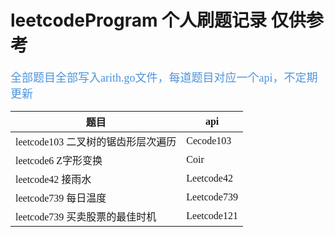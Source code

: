 # leetcodeProgram 个人刷题记录 仅供参考
<font size=4 color="#4e94da" face="宋体">全部题目全部写入arith.go文件，每道题目对应一个api，不定期更新

|  题目   | api  |
|  ----  | ----  |
| leetcode103  二叉树的锯齿形层次遍历  | Cecode103 |
| leetcode6 Z字形变换  | Coir |
| leetcode42 接雨水  | Leetcode42 |
| leetcode739 每日温度  | Leetcode739 |
| leetcode739 买卖股票的最佳时机  | Leetcode121 |